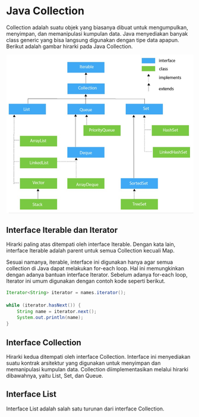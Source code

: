 # Java Collection

Collection adalah suatu objek yang biasanya dibuat untuk mengumpulkan, menyimpan, dan memanipulasi kumpulan data. Java menyediakan banyak class generic yang bisa langsung digunakan dengan tipe data apapun. Berikut adalah gambar hirarki pada Java Collection.

![Hirarki Java Collection](hirarki.jpg)

## Interface Iterable dan Iterator

Hirarki paling atas ditempati oleh interface Iterable. Dengan kata lain, interface Iterable adalah parent untuk semua Collection kecuali Map.

Sesuai namanya, iterable, interface ini digunakan hanya agar semua collection di Java dapat melakukan for-each loop. Hal ini memungkinkan dengan adanya bantuan interface Iterator. Sebelum adanya for-each loop, Iterator ini umum digunakan dengan contoh kode seperti berikut.

```Java
Iterator<String> iterator = names.iterator();

while (iterator.hasNext()) {
    String name = iterator.next();
    System.out.println(name);
}
```

## Interface Collection

Hirarki kedua ditempati oleh interface Collection. Interface ini menyediakan suatu kontrak arsitektur yang digunakan untuk menyimpan dan memanipulasi kumpulan data. Collection diimplementasikan melalui hirarki dibawahnya, yaitu List, Set, dan Queue.

## Interface List

Interface List adalah salah satu turunan dari interface Collection.
